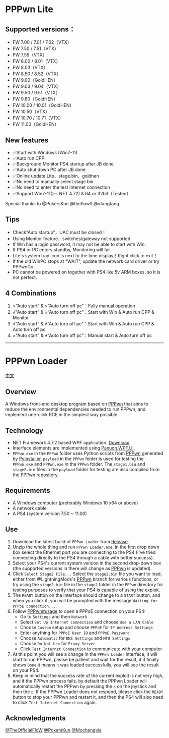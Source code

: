 # PPPwn Lite

## Supported versions：
- FW 7.00 / 7.01 / 7.02（VTX）
- FW 7.50 / 7.51（VTX）
- FW 7.55（VTX）
- FW 8.00 / 8.01（VTX）
- FW 8.03（VTX）
- FW 8.50 / 8.52（VTX）
- FW 9.00（GoldHEN）
- FW 9.03 / 9.04（VTX）
- FW 9.50 / 9.51（VTX）
- FW 9.60（GoldHEN）
- FW 10.00 / 10.01（GoldHEN）
- FW 10.50（VTX）
- FW 10.70 / 10.71（VTX）
- FW 11.00（GoldHEN）

## New features
- ✅Start with Windows (Win7-11)
- ✅Auto run CPP
- ✅Background Monitor PS4 startup after JB done
- ✅Auto shut down PC after JB done
- ✅Online update Lite、stage.bin、goldhen
- ✅No need to manually select stage.bin
- ✅No need to enter the test Internet connection
- ✅Support Win7-11(>=.NET 4.72) & 64 or 32bit（Tested）

Special thanks to @PokersKun @theflow0 @xfangfang

## Tips
- Check“Auto startup”，UAC must be closed！
- Using Monitor feature，switches/gateway not supported.
- If Win has a login password, it may not be able to start with Win.
- If PS4 or PC enters standby, Monitoring will fail.
- Lite's system tray icon is next to the time display！Right click to exit！
- If the old WinPC stops at "WAIT", update the network card driver or try PPPwnGo.
- PC cannot be powered on together with PS4 like 5v ARM boxes, so it is not perfect.

## 4 Combinations
1. ×“Auto start” & ×“Auto turn off pc”：Fully manual operation
2. √“Auto start” & ×“Auto turn off pc”：Start with Win & Auto run CPP & Monitor
3. √“Auto start” & √“Auto turn off pc”：Start with Win & Auto run CPP & Auto turn off pc
4. ×“Auto start” & √“Auto turn off pc”：Manual start & Auto turn off pc

----------------------------------------------------------------------------


# PPPwn Loader
[中文](README_CN.md)
## Overview
A Windows front-end desktop program based on [PPPwn](https://github.com/TheOfficialFloW/PPPwn) that aims to reduce the environmental dependencies needed to run PPPwn, and implement one-click RCE in the simplest way possible.
## Technology
- NET Framework 4.7.2 based WPF application. [Download](https://go.microsoft.com/fwlink/?linkid=863265)
- Interface elements are implemented using [Panuon.WPF.UI](https://github.com/Panuon/Panuon.WPF.UI).
- `PPPwn.exe` in the `PPPwn` folder uses Python scripts from [PPPwn](https://github.com/TheOfficialFloW/PPPwn) generated by [PyInstaller](https://pyinstaller.org), `payload` in the `PPPwn` folder is used for testing the `PPPwn.exe` and `PPPwn.exe` in the `PPPwn` folder. The `stage1.bin` and `stage2.bin` files in the `payload` folder for testing are also compiled from the [PPPwn](https://github.com/TheOfficialFloW/PPPwn) repository.
## Requirements
- A Windows computer (preferably Windows 10 x64 or above)
- A network cable
- A PS4 (system version 7.50 ~ 11.00)
## Use
1. Download the latest build of `PPPwn Loader` from [Release](https://github.com/PokersKun/PPPwn-Loader/releases).
2. Unzip the whole thing and run `PPPwn Loader.exe`, in the first drop down box select the Ethernet port you are connecting to the PS4 (I've tried connecting directly to the PS4 through a cable with better success).
3. Select your PS4's current system version in the second drop-down box (the supported versions in there will change as [PPPwn](https://github.com/TheOfficialFloW/PPPwn) is updated).
4. Click `Select Stage2 File...` Select the `stage2.bin` file you want to load, either from @LightningMods's [PPPwn](https://github.com/LightningMods/PPPwn/releases) branch for various functions, or try using the `stage2.bin` file in the `stage2` folder in the `PPPwn` directory for testing purposes to verify that your PS4 is capable of using the exploit.
5. The `READY` button on the interface should change to a `START` button, and when you click it, you will be prompted with the message `Waiting for PPPoE connection...`.
6. Follow [PPPwn#usage](https://github.com/TheOfficialFloW/PPPwn?tab=readme-ov-file#usage) to open a PPPoE connection on your PS4:
    - Go to `Settings` and then `Network`
    - Select `Set Up Internet connection` and choose `Use a LAN Cable`
    - Choose `Custom` setup and choose `PPPoE` for `IP Address Settings`
    - Enter anything for `PPPoE User ID` and `PPPoE Password`
    - Choose `Automatic` for `DNS Settings` and `MTU Settings`
    - Choose `Do Not Use` for `Proxy Server`
    - Click `Test Internet Connection` to communicate with your computer
7. At this point you will see a change in the `PPPwn Loader` interface, it will start to run PPPwn, please be patient and wait for the result, if it finally shows `Done` it means it was loaded successfully, you will see the result on your PS4.
8. Keep in mind that the success rate of the current exploit is not very high, and if the PPPwn process fails, by default the PPPwn Loader will automatically restart the PPPwn by pressing the `×` on the joystick and then the `○`. If the PPPwn Loader does not respond, please click the `READY` button to stop your PPPwn and restart it, and then the PS4 will also need to click `Test Internet Connection` again.
## Acknowledgments
[@TheOfficialFloW](https://github.com/TheOfficialFloW)
[@PokersKun](https://github.com/PokersKun/PPPwn-Loader)
[@Mochengvia](https://github.com/Mochengvia)